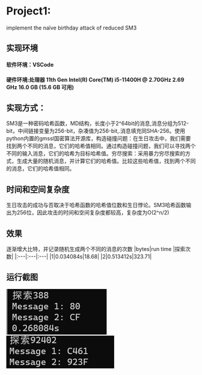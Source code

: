 # Project1:  
implement the naïve birthday attack of reduced SM3
## 实现环境
#### 软件环境：VSCode
#### 硬件环境:处理器	11th Gen Intel(R) Core(TM) i5-11400H @ 2.70GHz   2.69 GHz   16.0 GB (15.6 GB 可用)
## 实现方式：
SM3是一种密码哈希函数，MD结构，长度小于2^64bit的消息,消息分组为512-bit，中间链接变量为256-bit，杂凑值为256-bit,.消息填充同SHA-256。使用python内置的gmssl国密算法开源库，构造碰撞问题：在生日攻击中，我们需要找到两个不同的消息，它们的哈希值相同。通过构造碰撞问题，我们可以寻找两个不同的输入消息，它们的哈希为目标哈希值。穷尽搜索：采用暴力穷尽搜索的方式，生成大量的随机消息，并计算它们的哈希值。比较这些哈希值，找到两个不同的消息，它们的哈希值相同。
## 时间和空间复杂度
生日攻击的成功与否取决于哈希函数的哈希值位数和生日悖论。SM3哈希函数输出为256位，因此攻击的时间和空间复杂度都较高，复杂度为O(2^n/2)
## 效果
逐渐增大比特，并记录随机生成两个不同的消息的次数
|bytes|run time |探索次数|
|:---|:---|:---|
|1|0.034084s|18.68|
|2|0.513412s|323.71|

## 运行截图
![image](https://github.com/jixujin64/homework-group-37/blob/main/project_1/8bit.png "8bit运行截图")<br>
![image](https://github.com/jixujin64/homework-group-37/blob/main/project_1/16bit.png?raw=true "16bit运行截图")
